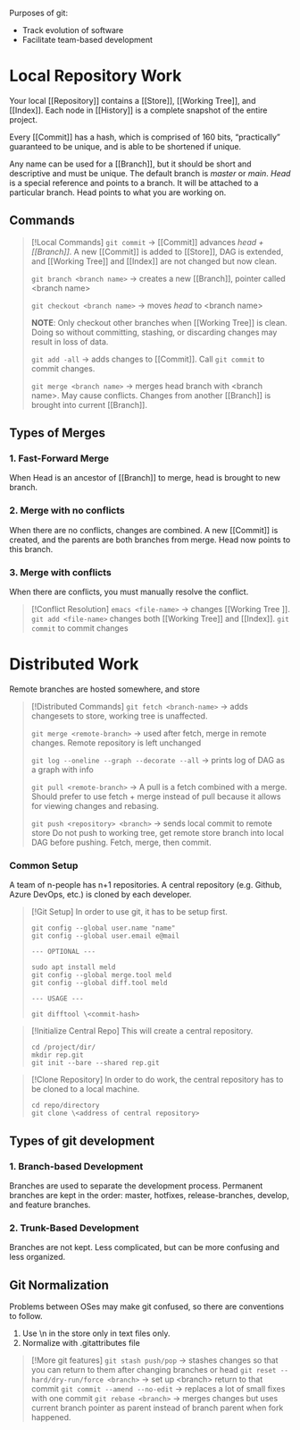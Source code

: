 Purposes of git: 
- Track evolution of software
- Facilitate team-based development


# Local Repository Work

Your local [[Repository]] contains a [[Store]], [[Working Tree]], and [[Index]]. Each node in [[History]] is a complete snapshot of the entire project. 

Every [[Commit]] has a hash, which is comprised of 160 bits, “practically” guaranteed to be unique, and is able to be shortened if unique. 

Any name can be used for a [[Branch]], but it should be short and descriptive and must be unique. The default branch is *master* or *main*. *Head* is a special reference and points to a branch. It will be attached to a particular branch. Head points to what you are working on. 

## Commands

>[!Local Commands]
>`git commit`  -> [[Commit]] advances *head + [[Branch]]*. A new [[Commit]] is added to [[Store]], DAG is extended, and [[Working Tree]] and [[Index]] are not changed but now clean. 
>
>`git branch <branch name>` -> creates a new [[Branch]], pointer called \<branch name\> 
>
>`git checkout <branch name>` -> moves *head* to \<branch name\>
>
>__NOTE__: Only checkout other branches when [[Working Tree]] is clean. Doing so without committing, stashing, or discarding changes may result in loss of data. 
>
>`git add -all`  -> adds changes to [[Commit]]. Call `git commit` to commit changes. 
>
>`git merge <branch name>` -> merges head branch with \<branch name\>. May cause conflicts. 
>Changes from another [[Branch]] is brought into current [[Branch]]. 

## Types of Merges

### 1. Fast-Forward Merge
When Head is an ancestor of [[Branch]] to merge, head is brought to new branch.

### 2. Merge with no conflicts
When there are no conflicts, changes are combined. A new [[Commit]] is created, and the parents are both branches from merge. Head now points to this branch. 

### 3. Merge with conflicts
When there are conflicts, you must manually resolve the conflict. 

>[!Conflict Resolution]
>`emacs <file-name>` -> changes [[Working Tree ]]. 
>`git add <file-name>` changes both [[Working Tree]] and [[Index]]. 
>`git commit` to commit changes
>

# Distributed Work
Remote branches are hosted somewhere, and store 

>[!Distributed Commands]
>`git fetch <branch-name>` -> adds changesets to store, working tree is unaffected. 
>
>`git merge <remote-branch>` -> used after fetch, merge in remote changes. Remote repository is left unchanged
>
>`git log --oneline --graph --decorate --all` -> prints log of DAG as a graph with info
>
>`git pull <remote-branch>` -> A pull is a fetch combined with a merge. 
>Should prefer to use fetch + merge instead of pull because it allows for viewing changes and rebasing. 
>
>`git push <repository> <branch>` -> sends local commit to remote store
>Do not push to working tree, get remote store branch into local DAG before pushing. Fetch, merge, then commit. 

### Common Setup
A team of n-people has n+1 repositories. A central repository (e.g. Github, Azure DevOps, etc.) is cloned by each developer. 

>[!Git Setup]
>In order to use git, it has to be setup first. 
>```
>git config --global user.name "name"
>git config --global user.email e@mail
>
 >--- OPTIONAL ---
>
>sudo apt install meld
>git config --global merge.tool meld
>git config --global diff.tool meld
>
>--- USAGE ---
>
>git difftool \<commit-hash>
>
>```

>[!Initialize Central Repo]
>This will create a central repository. 
>```
>cd /project/dir/
>mkdir rep.git
>git init --bare --shared rep.git
>```

>[!Clone Repository]
>In order to do work, the central repository has to be cloned to a local machine. 
>```
>cd repo/directory
>git clone \<address of central repository>
>```
>

## Types of git development

### 1. Branch-based Development
Branches are used to separate the development process. Permanent branches are kept in the order: master, hotfixes, release-branches, develop, and feature branches. 
### 2. Trunk-Based Development
Branches are not kept. Less complicated, but can be more confusing and less organized. 

## Git Normalization
Problems between OSes may make git confused, so there are conventions to follow. 
1. Use \\n in the store only in text files only. 
2. Normalize with .gitattributes file

> [!More git features]
> `git stash push/pop` -> stashes changes so that you can return to them after changing branches or head
> `git reset --hard/dry-run/force <branch>` -> set up \<branch> return to that commit
> `git commit --amend --no-edit` -> replaces a lot of small fixes with one commit
> `git rebase <branch>` -> merges changes but uses current branch pointer as parent instead of branch parent when fork happened. 

